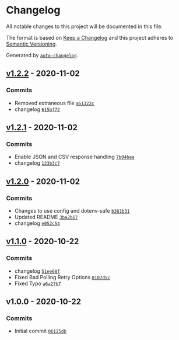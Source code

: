 # Changelog

All notable changes to this project will be documented in this file.

The format is based on [Keep a Changelog](https://keepachangelog.com/en/1.0.0/)
and this project adheres to [Semantic Versioning](https://semver.org/spec/v2.0.0.html).

Generated by [`auto-changelog`](https://github.com/CookPete/auto-changelog).

## [v1.2.2](https://github.com/martinholden-skillsoft/node-percipio-contentaccessreport/compare/v1.2.1...v1.2.2) - 2020-11-02

### Commits

- Removed extraneous file [`a61322c`](https://github.com/martinholden-skillsoft/node-percipio-contentaccessreport/commit/a61322c49cb75bd08334f682f607552f548b7d88)
- changelog [`615bf72`](https://github.com/martinholden-skillsoft/node-percipio-contentaccessreport/commit/615bf72a9a4ac24c2b3196ecee87a3c5866355bf)

## [v1.2.1](https://github.com/martinholden-skillsoft/node-percipio-contentaccessreport/compare/v1.2.0...v1.2.1) - 2020-11-02

### Commits

- Enable JSON and CSV response handling [`7b04bee`](https://github.com/martinholden-skillsoft/node-percipio-contentaccessreport/commit/7b04bee6480441387fd7f88db28baba5c8e03117)
- changelog [`123b3c7`](https://github.com/martinholden-skillsoft/node-percipio-contentaccessreport/commit/123b3c78110e44a3cc0a4a508daee3d590ecb52e)

## [v1.2.0](https://github.com/martinholden-skillsoft/node-percipio-contentaccessreport/compare/v1.1.0...v1.2.0) - 2020-11-02

### Commits

- Changes to use config and dotenv-safe [`b381b31`](https://github.com/martinholden-skillsoft/node-percipio-contentaccessreport/commit/b381b318f6803d658db302f26c1f75e3c0fcc35e)
- Updated README [`3ba2b17`](https://github.com/martinholden-skillsoft/node-percipio-contentaccessreport/commit/3ba2b179b15eab5133090a2dce8e7d4de21394cd)
- changelog [`e052c54`](https://github.com/martinholden-skillsoft/node-percipio-contentaccessreport/commit/e052c549bd45e7c54570b6299ec5dbabbc776e2f)

## [v1.1.0](https://github.com/martinholden-skillsoft/node-percipio-contentaccessreport/compare/v1.0.0...v1.1.0) - 2020-10-22

### Commits

- changelog [`51ee68f`](https://github.com/martinholden-skillsoft/node-percipio-contentaccessreport/commit/51ee68fda0e1a15a8436b3623770b07e9d4ed64a)
- Fixed Bad Polling Retry Options [`0107d5c`](https://github.com/martinholden-skillsoft/node-percipio-contentaccessreport/commit/0107d5ccef4d151275b7a195f9477978648af730)
- Fixed Typo [`a6a27b7`](https://github.com/martinholden-skillsoft/node-percipio-contentaccessreport/commit/a6a27b71599373d0d8783cab1075a8ad7a95566c)

## v1.0.0 - 2020-10-22

### Commits

- Initial commit [`06125db`](https://github.com/martinholden-skillsoft/node-percipio-contentaccessreport/commit/06125db7f098f78925ccca03f27d6b3a807a4146)
